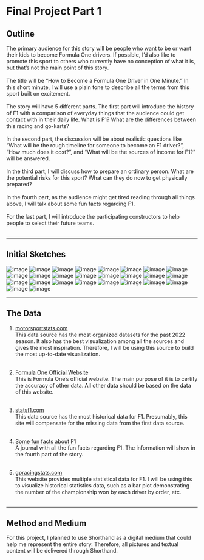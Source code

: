 # Final Project Part 1

## Outline
The primary audience for this story will be people who want to be or want their kids to become Formula One drivers. If possible, I’d also like to promote this sport to others who currently have no conception of what it is, but that’s not the main point of this story. <br><br>
The title will be “How to Become a Formula One Driver in One Minute.” In this short minute, I will use a plain tone to describe all the terms from this sport built on excitement.<br><br>
The story will have 5 different parts. The first part will introduce the history of F1 with a comparison of everyday things that the audience could get contact with in their daily life. What is F1? What are the differences between this racing and go-karts? <br><br>
In the second part, the discussion will be about realistic questions like “What will be the rough timeline for someone to become an F1 driver?”, “How much does it cost?”, and “What will be the sources of income for F1?” will be answered.<br><br>
In the third part, I will discuss how to prepare an ordinary person. What are the potential risks for this sport? What can they do now to get physically prepared?<br><br>
In the fourth part, as the audience might get tired reading through all things above, I will talk about some fun facts regarding F1.<br><br>
For the last part, I will introduce the participating constructors to help people to select their future teams.<br><br>


---
## Initial Sketches
![image](https://user-images.githubusercontent.com/102596125/203657930-cd2a0d05-60d8-4bf8-8c8b-7c2449fe519b.png)
![image](https://user-images.githubusercontent.com/102596125/203657967-4b7e6651-e8fc-4af5-b8a2-d0a0935b81af.png)
![image](https://user-images.githubusercontent.com/102596125/203657990-99de502c-b1cb-4dc6-a785-66119cc19a5d.png)
![image](https://user-images.githubusercontent.com/102596125/203658019-f04e13d5-0470-4595-b45f-0251c4f1aa80.png)
![image](https://user-images.githubusercontent.com/102596125/203658045-233893af-e6e7-4773-8dbf-8b915b6555f2.png)
![image](https://user-images.githubusercontent.com/102596125/203658071-b2bf7eaf-0b86-472a-88c1-a7b6fb06ee91.png)
![image](https://user-images.githubusercontent.com/102596125/203658091-f2852c16-1874-4430-983a-f416a7be489c.png)
![image](https://user-images.githubusercontent.com/102596125/203658123-4580fae6-c36c-40dd-b582-d7ccb64cc852.png)
![image](https://user-images.githubusercontent.com/102596125/203658138-f64d145d-d6cd-4d78-b463-a5f92ea955e6.png)
![image](https://user-images.githubusercontent.com/102596125/203658152-cdeb994d-2c3c-49fa-86f4-1c283e2f9a1b.png)
![image](https://user-images.githubusercontent.com/102596125/203658164-18222b75-2760-4d04-b522-6d0ce13b0798.png)
![image](https://user-images.githubusercontent.com/102596125/203658173-89e313bf-40e2-458f-8fa3-1cc3242fbc8c.png)
![image](https://user-images.githubusercontent.com/102596125/203658188-7565656a-9a53-48e5-9782-5587fd62e3a7.png)
![image](https://user-images.githubusercontent.com/102596125/203658214-3aff0774-33c7-44fe-9aea-18e79de4e551.png)
![image](https://user-images.githubusercontent.com/102596125/203658237-58a41d25-9b59-445b-90d5-992bcc476b40.png)
![image](https://user-images.githubusercontent.com/102596125/203658258-5b8018fa-dc4f-4f7f-83e5-2651856b3594.png)
![image](https://user-images.githubusercontent.com/102596125/203658276-b0bae0c3-51d1-43e1-8631-ab481b01a943.png)
![image](https://user-images.githubusercontent.com/102596125/203658292-cdf761e7-8a73-4fb5-aa5d-c1747176cad8.png)
![image](https://user-images.githubusercontent.com/102596125/203658311-d74f50b8-3704-4a73-be45-b98ff8f3ce8e.png)
![image](https://user-images.githubusercontent.com/102596125/203658333-edb539b5-f941-4f32-9947-b081f6a971a2.png)
![image](https://user-images.githubusercontent.com/102596125/203658354-e5111711-2545-47c7-a2eb-6233f529172b.png)
![image](https://user-images.githubusercontent.com/102596125/203658377-a406aeb3-2717-49ca-9781-3a3578e91215.png)
![image](https://user-images.githubusercontent.com/102596125/203658402-b9fda286-aa0f-441f-8b20-d13ce600d46b.png)
![image](https://user-images.githubusercontent.com/102596125/203658413-4eabd0e2-7a16-43f3-908d-bc751f859821.png)
![image](https://user-images.githubusercontent.com/102596125/203658451-0c2d106c-baea-407d-a270-a7020e3dad91.png)
![image](https://user-images.githubusercontent.com/102596125/202099385-da192375-5f59-443e-91b3-7987a166698d.png)



---
## The Data
1. [motorsportstats.com](https://motorsportstats.com/series/formula-one/summary/2022)<br>
This data source has the most organized datasets for the past 2022 season. It also has the best visualization among all the sources and gives the most inspiration. Therefore, I will be using this source to build the most up-to-date visualization.<br><br>

2. [Formula One Official Website](https://www.formula1.com/en.html)<br>
This is Formula One’s official website. The main purpose of it is to certify the accuracy of other data. All other data should be based on the data of this website.<br><br>

3. [statsf1.com](https://www.statsf1.com/en/default.aspx)<br>
This data source has the most historical data for F1. Presumably, this site will compensate for the missing data from the first data source.<br><br>

4. [Some fun facts about F1](https://www.grandprix247.com/2022/08/22/interesting-facts-from-the-world-of-formula-1/)<br>
A journal with all the fun facts regarding F1. The information will show in the fourth part of the story.<br><br>

5. [gpracingstats.com](https://gpracingstats.com/records/)<br>
This website provides multiple statistical data for F1. I will be using this to visualize historical statistics data, such as a bar plot demonstrating the number of the championship won by each driver by order, etc.<br><br>


---
## Method and Medium
For this project, I planned to use Shorthand as a digital medium that could help me represent the entire story. Therefore, all pictures and textual content will be delivered through Shorthand.
